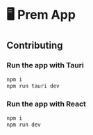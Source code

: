 # 🖥 Prem App

## Contributing

### Run the app with Tauri

```bash
npm i
npm run tauri dev
```

### Run the app with React

```bash
npm i
npm run dev
```
